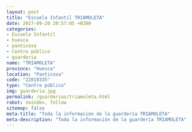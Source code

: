 ```yaml
---
layout: post
title: "Escuela Infantil TRIAMOLETA"
date: 2017-09-20 20:57:05 +0200
categories:
- Escuela Infantil
- huesca
- panticosa
- Centro público
- guarderia
name: "TRIAMOLETA"
province: "Huesca"
location: "Panticosa"
code: "22010335"
type: "Centro público"
img: guarderia.jpg
permalink: /guarderias/triamoleta.html
robot: noindex, follow
sitemap: false
meta-title: "Toda la información de la guardería TRIAMOLETA"
meta-description: "Toda la información de la guardería TRIAMOLETA"
---
```

